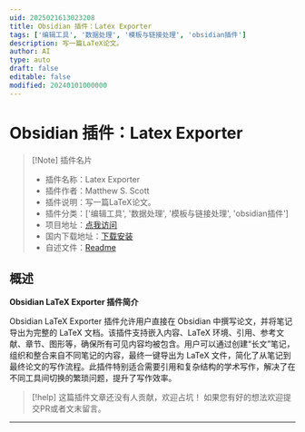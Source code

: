 ```yaml
---
uid: 2025021613023208
title: Obsidian 插件：Latex Exporter
tags: ['编辑工具', '数据处理', '模板与链接处理', 'obsidian插件']
description: 写一篇LaTeX论文。
author: AI
type: auto
draft: false
editable: false
modified: 20240101000000
---
```


# Obsidian 插件：Latex Exporter

> [!Note] 插件名片
> - 插件名称：Latex Exporter
> - 插件作者：Matthew S. Scott
> - 插件说明：写一篇LaTeX论文。
> - 插件分类：['编辑工具', '数据处理', '模板与链接处理', 'obsidian插件']
> - 项目地址：[点我访问](https://github.com/mscott99/latex-exporter)
> - 国内下载地址：[下载安装](https://pkmer.cn/products/plugin/pluginMarket/?latex-exporter)
> - 自述文件：[Readme](https://ghproxy.net/https://raw.githubusercontent.com/mscott99/Latex-Exporter/master/README.md)



## 概述

**Obsidian LaTeX Exporter 插件简介**

Obsidian LaTeX Exporter 插件允许用户直接在 Obsidian 中撰写论文，并将笔记导出为完整的 LaTeX 文档。该插件支持嵌入内容、LaTeX 环境、引用、参考文献、章节、图形等，确保所有可见内容均被包含。用户可以通过创建“长文”笔记，组织和整合来自不同笔记的内容，最终一键导出为 LaTeX 文件，简化了从笔记到最终论文的写作流程。此插件特别适合需要引用和复杂结构的学术写作，解决了在不同工具间切换的繁琐问题，提升了写作效率。


> [!help] 
> 这篇插件文章还没有人贡献，欢迎占坑！
> 如果您有好的想法欢迎提交PR或者文末留言。
> 

---



